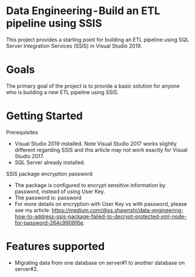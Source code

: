 # Data Engineering - Build an ETL pipeline using SSIS
This project provides a starting point for building an ETL pipeline using SQL Server Integration Services (SSIS) in Visual Studio 2019.

# Goals
The primary goal of the project is to provide a basic solution for anyone who is building a new ETL pipeline using SSIS.

# Getting Started
Prerequisites
* Visual Studio 2019 installed. Note Visual Studio 2017 works slightly different regarding SSIS and this article may not work exactly for Visual Studio 2017.
* SQL Server already installed.

SSIS package encryption password
- The package is configured to encrypt sensitive information by password, instead of using User Key.
- The password is: password
- For more details on encryption with User Key vs with password, please see my article: https://medium.com/@ss.shawnshi/data-engineering-how-to-address-ssis-package-failed-to-decrypt-protected-xml-node-for-password-264c9908f6e.

# Features supported
* Migrating data from one database on server#1 to another database on server#2.

